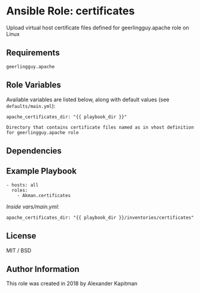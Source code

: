 # Ansible Role: certificates

Upload virtual host certificate files defined for geerlingguy.apache role on Linux

## Requirements

    geerlingguy.apache

## Role Variables

Available variables are listed below, along with default values (see `defaults/main.yml`):

    apache_certificates_dir: "{{ playbook_dir }}"
    
    Directory that contains certificate files named as in vhost definition
    for geerlingguy.apache role

## Dependencies

## Example Playbook

    - hosts: all
      roles:
        - Akman.certificates

*Inside vars/main.yml*:

    apache_certificates_dir: "{{ playbook_dir }}/inventories/certificates"

## License

MIT / BSD

## Author Information

This role was created in 2018 by Alexander Kapitman
